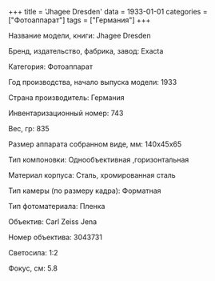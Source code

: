 +++
title = 'Jhagee Dresden'
data = 1933-01-01
categories = ["Фотоаппарат"]
tags = ["Германия"]
+++

Название модели, книги: Jhagee Dresden

Бренд, издательство, фабрика, завод: Exacta

Категория: Фотоаппарат

Год производства, начало выпуска модели: 1933

Страна производитель: Германия

Инвентаризационный номер: 743

Вес, гр: 835

Размер аппарата  собранном виде, мм: 140х45х65

Тип компоновки: Однообъективная ,горизонтальная

Материал корпуса: Сталь, хромированная сталь

Тип камеры (по размеру кадра): Форматная

Тип фотоматериала: Пленка

Объектив: Carl Zeiss Jena

Номер объектива: 3043731

Светосила: 1:2

Фокус, см: 5.8

